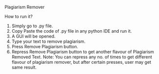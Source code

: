 Plagiarism Remover

How to run it?

1. Simply go to .py file.
2. Copy Paste the code of .py file in any python IDE and run it.
3. A GUI will be opened.
4. Type your text to remove plagiarism.
5. Press Remove Plagiarism button.
6. Repress Remove Plagiarism button to get another flavour of Plagiarism Removed Text.
Note: You can repress any no. of times to get different flavour of plagiarism remover, but after certain presses, user may get same result.

